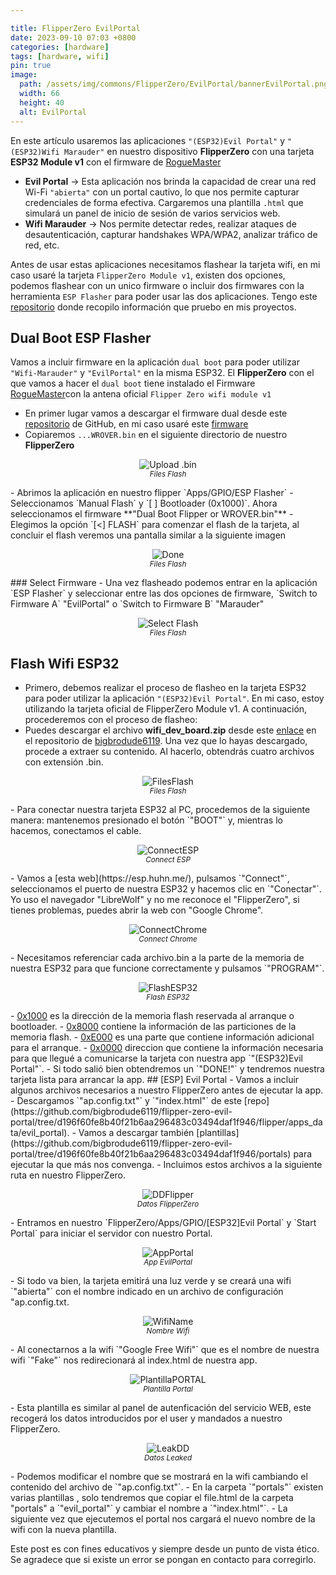 ```yaml
---

title: FlipperZero EvilPortal
date: 2023-09-10 07:03 +0800
categories: [hardware]
tags: [hardware, wifi]
pin: true
image:
  path: /assets/img/commons/FlipperZero/EvilPortal/bannerEvilPortal.png
  width: 66
  height: 40
  alt: EvilPortal
---
```

En este artículo usaremos las aplicaciones `"(ESP32)Evil Portal"` y `"(ESP32)Wifi Marauder"` en nuestro dispositivo **FlipperZero** con una tarjeta **ESP32 Module v1** con el firmware de [RogueMaster](https://github.com/RogueMaster/flipperzero-firmware-wPlugins) 
- **Evil Portal** -> Esta aplicación nos brinda la capacidad de crear una red Wi-Fi `"abierta"` con un portal cautivo, lo que nos permite capturar credenciales de forma efectiva. Cargaremos una plantilla `.html` que simulará un panel de inicio de sesión de varios servicios web.
- **Wifi Marauder** -> Nos permite detectar redes, realizar ataques de desautenticación, capturar handshakes WPA/WPA2, analizar tráfico de red, etc.

Antes de usar estas aplicaciones necesitamos flashear la tarjeta wifi, en mi caso usaré la tarjeta `FlipperZero Module v1`, existen dos opciones, podemos flashear con un unico firmware o incluir dos firmwares con la herramienta `ESP Flasher` para poder usar las dos aplicaciones.
Tengo este [repositorio](https://github.com/r4mnx/FlipperZero) donde recopilo información que pruebo en mis proyectos.

## Dual Boot ESP Flasher
Vamos a incluir firmware en la aplicación `dual boot` para poder utilizar `"Wifi-Marauder"` y `"EvilPortal"` en la misma ESP32. El **FlipperZero** con el que vamos a hacer el `dual boot` tiene instalado el Firmware  [RogueMaster](https://github.com/RogueMaster/flipperzero-firmware-wPlugins)con la antena oficial `Flipper Zero wifi module v1`
- En primer lugar vamos a descargar el firmware dual desde este [repositorio](https://github.com/skizzophrenic/Talking-Sasquach/tree/main/Single%20File%20WiFi%20Board%20Bins/Dual%20Boot) de GitHub, en mi caso usaré este [firmware](https://github.com/skizzophrenic/Talking-Sasquach/raw/main/Single%20File%20WiFi%20Board%20Bins/Dual%20Boot/Dual%20Boot%20Flipper%20or%20WROVER.bin)
- Copiaremos `...WROVER.bin` en el siguiente directorio de nuestro **FlipperZero**
<figure style="text-align: center;">
  <img src="/assets/img/commons/FlipperZero/EvilPortal/DualBoot1.png" alt="Upload .bin">
  <figcaption style="font-style: italic; font-size: smaller;">Files Flash</figcaption>
</figure> 
- Abrimos la aplicación en  nuestro flipper `Apps/GPIO/ESP Flasher`
- Seleccionamos `Manual Flash` y `[ ] Bootloader (0x1000)`. Ahora seleccionamos el firmware **"Dual Boot Flipper or WROVER.bin"**
- Elegimos la opción `[<] FLASH` para comenzar el flash de la tarjeta, al concluir el flash veremos una pantalla similar a la siguiente imagen
<figure style="text-align: center;">
  <img src="/assets/img/commons/FlipperZero/EvilPortal/DualBoot3.png" alt="Done">
  <figcaption style="font-style: italic; font-size: smaller;">Files Flash</figcaption>
</figure> 
### Select Firmware
- Una vez flasheado podemos entrar en la aplicación `ESP Flasher` y seleccionar entre las dos opciones de firmware, `Switch to Firmware A` "EvilPortal" o `Switch to Firmware B` "Marauder" 
<figure style="text-align: center;">
  <img src="/assets/img/commons/FlipperZero/EvilPortal/DualBoot4.png" alt="Select Flash">
  <figcaption style="font-style: italic; font-size: smaller;">Files Flash</figcaption>
</figure>


## Flash Wifi ESP32
- Primero, debemos realizar el proceso de flasheo en la tarjeta ESP32 para poder utilizar la aplicación `"(ESP32)Evil Portal"`. En mi caso, estoy utilizando la tarjeta oficial de FlipperZero Module v1. A continuación, procederemos con el proceso de flasheo:
- Puedes descargar el archivo **wifi_dev_board.zip** desde este [enlace](https://github.com/bigbrodude6119/flipper-zero-evil-portal/releases/download/0.0.2/wifi_dev_board.zip) en el repositorio de [bigbrodude6119](https://github.com/bigbrodude6119/flipper-zero-evil-portal). Una vez que lo hayas descargado, procede a extraer su contenido. Al hacerlo, obtendrás cuatro archivos con extensión .bin.
<figure style="text-align: center;">
  <img src="/assets/img/commons/FlipperZero/EvilPortal/FilesFlash.png" alt="FilesFlash">
  <figcaption style="font-style: italic; font-size: smaller;">Files Flash</figcaption>
</figure> 
- Para conectar nuestra tarjeta ESP32 al PC, procedemos de la siguiente manera: mantenemos presionado el botón `"BOOT"` y, mientras lo hacemos, conectamos el cable.
<figure style="text-align: center;">
  <img src="/assets/img/commons/FlipperZero/EvilPortal/ConectESP.png" alt="ConnectESP">
  <figcaption style="font-style: italic; font-size: smaller;">Connect ESP</figcaption>
</figure> 
- Vamos a [esta web](https://esp.huhn.me/), pulsamos `"Connect"`, seleccionamos el puerto de nuestra ESP32 y hacemos clic en `"Conectar"`. Yo uso el navegador "LibreWolf" y no me reconoce el "FlipperZero", si tienes problemas, puedes abrir la web con "Google Chrome".
<figure style="text-align: center;">
  <img src="/assets/img/commons/FlipperZero/EvilPortal/ConnectChrome.png" alt="ConnectChrome">
  <figcaption style="font-style: italic; font-size: smaller;">Connect Chrome</figcaption>
</figure> 
- Necesitamos referenciar cada archivo.bin a la parte de la memoria de nuestra  ESP32 para que funcione correctamente y pulsamos `"PROGRAM"`.
<figure style="text-align: center;">
  <img src="/assets/img/commons/FlipperZero/EvilPortal/FlashESP32.png" alt="FlashESP32">
  <figcaption style="font-style: italic; font-size: smaller;">Flash ESP32</figcaption>
</figure> 
- <u>0x1000</u> es la dirección de la memoria flash reservada al arranque o bootloader.
- <u>0x8000</u> contiene la información de las particiones de la memoria flash.
- <u>0xE000</u> es una parte que contiene información adicional para el arranque.
- <u>0x0000</u> direccion que contiene la información  necesaria para que llegué a comunicarse la tarjeta con nuestra app `"(ESP32)Evil Portal"`.
- Si todo salió bien obtendremos un `"DONE!"` y tendremos nuestra tarjeta lista para arrancar la app.
## [ESP] Evil Portal
- Vamos a incluir algunos archivos necesarios a nuestro FlipperZero antes de ejecutar la app.
- Descargamos `"ap.config.txt"` y `"index.html"` de este [repo](https://github.com/bigbrodude6119/flipper-zero-evil-portal/tree/d196f60fe8b40f21b6aa296483c03494daf1f946/flipper/apps_data/evil_portal).
- Vamos a descargar también [plantillas](https://github.com/bigbrodude6119/flipper-zero-evil-portal/tree/d196f60fe8b40f21b6aa296483c03494daf1f946/portals) para ejecutar la que más nos convenga.
- Incluimos estos archivos a la siguiente ruta en nuestro FlipperZero.
<figure style="text-align: center;">
  <img src="/assets/img/commons/FlipperZero/EvilPortal/DDFlipper.png" alt="DDFlipper">
  <figcaption style="font-style: italic; font-size: smaller;">Datos FlipperZero</figcaption>
</figure>
- Entramos en nuestro `FlipperZero/Apps/GPIO/[ESP32]Evil Portal` y `Start Portal` para iniciar el servidor con nuestro Portal.
<figure style="text-align: center;">
  <img src="/assets/img/commons/FlipperZero/EvilPortal/AppPortal.png" alt="AppPortal">
  <figcaption style="font-style: italic; font-size: smaller;">App EvilPortal</figcaption>
</figure>
- Si todo va bien, la tarjeta emitirá una luz verde y se creará una wifi `"abierta"` con el nombre indicado en un archivo de configuración "ap.config.txt. 
<figure style="text-align: center;">
  <img src="/assets/img/commons/FlipperZero/EvilPortal/WifiName.png" alt="WifiName">
  <figcaption style="font-style: italic; font-size: smaller;">Nombre Wifi</figcaption>
</figure>   
- Al conectarnos a la wifi `"Google Free Wifi"` que es el nombre de nuestra wifi `"Fake"` nos redirecionará al index.html de nuestra app. 
<figure style="text-align: center;">
  <img src="/assets/img/commons/FlipperZero/EvilPortal/PlantillaPORTAL.png" alt="PlantillaPORTAL">
  <figcaption style="font-style: italic; font-size: smaller;">Plantilla Portal</figcaption>
</figure>
- Esta plantilla es similar al panel de autenficación del servicio WEB, este recogerá los datos introducidos por el user y mandados a nuestro FlipperZero. 
<figure style="text-align: center;">
  <img src="/assets/img/commons/FlipperZero/EvilPortal/LeakDD.png" alt="LeakDD">
  <figcaption style="font-style: italic; font-size: smaller;">Datos Leaked</figcaption>
</figure>
- Podemos modificar el nombre que se mostrará en la wifi cambiando el contenido del archivo de `"ap.config.txt"`. 
- En la carpeta `"portals"` existen varias plantillas , solo tendremos que copiar el file.html de la carpeta "portals" a `"evil_portal"` y cambiar el nombre a `"index.html"`. 
- La siguiente vez que ejecutemos el portal nos cargará el nuevo nombre de la wifi con la nueva plantilla.

Este post es con fines educativos y siempre desde un punto de vista ético. Se agradece que si existe un error se pongan en contacto para corregirlo. 
